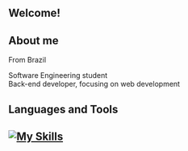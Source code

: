 ## Welcome!
## About me
From Brazil <br>

Software Engineering student 
<br>
Back-end developer, focusing on web development
## Languages and Tools
[![My Skills](https://skillicons.dev/icons?i=py,django,flask,html,css,postgres)](https://skillicons.dev)
-----------------------------------------------------------------------
<br>

<!--<div>
<a href="https://github.com/LuizCenci">
<img loading="lazy" height="180em" src="https://github-readme-stats.vercel.app/api/top-langs/?username=LuizCenci&layout=compact&langs_count=7&theme=dracula"/>
<img loading="lazy" height="180em" src="https://github-readme-stats.vercel.app/api?username=LuizCenci&show_icons=true&theme=dracula&include_all_commits=true&count_private=true"/>
</div>-->
